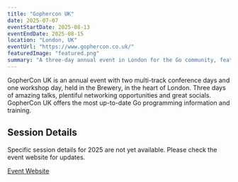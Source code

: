 ```yaml
---
title: "Gophercon UK"
date: 2025-07-07
eventStartDate: 2025-08-13
eventEndDate: 2025-08-15
location: "London, UK"
eventUrl: "https://www.gophercon.co.uk/"
featuredImage: "featured.png"
summary: "A three-day annual event in London for the Go community, featuring multi-track conference days, workshops, and networking opportunities with the latest Go programming insights."
---
```


GopherCon UK is an annual event with two multi-track conference days and one workshop day, held in the Brewery, in the heart of London. Three days of amazing talks, plentiful networking opportunities and great socials. GopherCon UK offers the most up-to-date Go programming information and training.

## Session Details
Specific session details for 2025 are not yet available. Please check the event website for updates.

[Event Website](https://www.gophercon.co.uk/)

